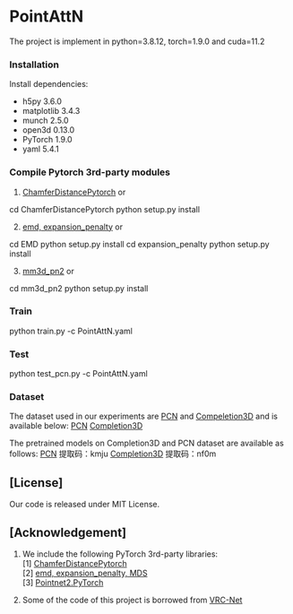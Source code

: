 # PointAttN
The project is implement in python=3.8.12, torch=1.9.0 and cuda=11.2

### Installation

Install dependencies:

+ h5py 3.6.0
+ matplotlib 3.4.3
+ munch 2.5.0
+ open3d 0.13.0
+ PyTorch 1.9.0
+ yaml 5.4.1

### Compile Pytorch 3rd-party modules

1. [ChamferDistancePytorch](https://github.com/ThibaultGROUEIX/ChamferDistancePytorch) or

cd ChamferDistancePytorch
python setup.py install

2. [emd, expansion_penalty](https://github.com/Colin97/MSN-Point-Cloud-Completion) or

cd EMD
python setup.py install
cd expansion_penalty
python setup.py install

3. [mm3d_pn2](https://github.com/Colin97/MSN-Point-Cloud-Completion) or

cd mm3d_pn2
python setup.py install

### Train

python train.py -c PointAttN.yaml

### Test

python test_pcn.py -c PointAttN.yaml


### Dataset

The dataset used in our experiments are [PCN](https://www.shapenet.org/) and [Compeletion3D](http://completion3d.stanford.edu/) and is available below:
[PCN](https://drive.google.com/drive/folders/1P_W1tz5Q4ZLapUifuOE4rFAZp6L1XTJz)
[Completion3D](https://completion3d.stanford.edu/)

The pretrained models on Completion3D and PCN dataset are available as follows:
[PCN](链接：https://pan.baidu.com/s/187GjKO2qEQFWlroG1Mma2g) 提取码：kmju
[Completion3D](链接：https://pan.baidu.com/s/17-BZr3QvHYjEVMjPuXHXTg) 提取码：nf0m


## [License]

Our code is released under MIT License.


## [Acknowledgement]

1. We include the following PyTorch 3rd-party libraries:  
   [1] [ChamferDistancePytorch](https://github.com/ThibaultGROUEIX/ChamferDistancePytorch)  
   [2] [emd, expansion_penalty, MDS](https://github.com/Colin97/MSN-Point-Cloud-Completion)  
   [3] [Pointnet2.PyTorch](https://github.com/sshaoshuai/Pointnet2.PyTorch)  

2. Some of the code of this project is borrowed from [VRC-Net](https://github.com/paul007pl/MVP_Benchmark)  

